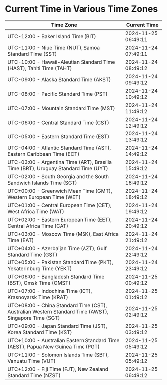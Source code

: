 # Current Time in Various Time Zones

| Time Zone | Current Time |
|-----------|--------------|
| UTC-12:00 - Baker Island Time (BIT) | 2024-11-25 06:49:11 |
| UTC-11:00 - Niue Time (NUT), Samoa Standard Time (SST) | 2024-11-24 07:49:11 |
| UTC-10:00 - Hawaii-Aleutian Standard Time (HAST), Tahiti Time (TAHT) | 2024-11-24 08:49:12 |
| UTC-09:00 - Alaska Standard Time (AKST) | 2024-11-24 09:49:12 |
| UTC-08:00 - Pacific Standard Time (PST) | 2024-11-24 10:49:12 |
| UTC-07:00 - Mountain Standard Time (MST) | 2024-11-24 11:49:12 |
| UTC-06:00 - Central Standard Time (CST) | 2024-11-24 12:49:12 |
| UTC-05:00 - Eastern Standard Time (EST) | 2024-11-24 13:49:12 |
| UTC-04:00 - Atlantic Standard Time (AST), Eastern Caribbean Time (ECT) | 2024-11-24 14:49:12 |
| UTC-03:00 - Argentina Time (ART), Brasília Time (BRT), Uruguay Standard Time (UYT) | 2024-11-24 15:49:12 |
| UTC-02:00 - South Georgia and the South Sandwich Islands Time (SGT) | 2024-11-24 16:49:12 |
| UTC±00:00 - Greenwich Mean Time (GMT), Western European Time (WET) | 2024-11-24 18:49:12 |
| UTC+01:00 - Central European Time (CET), West Africa Time (WAT) | 2024-11-24 19:49:12 |
| UTC+02:00 - Eastern European Time (EET), Central Africa Time (CAT) | 2024-11-24 20:49:12 |
| UTC+03:00 - Moscow Time (MSK), East Africa Time (EAT) | 2024-11-24 21:49:12 |
| UTC+04:00 - Azerbaijan Time (AZT), Gulf Standard Time (GST) | 2024-11-24 22:49:12 |
| UTC+05:00 - Pakistan Standard Time (PKT), Yekaterinburg Time (YEKT) | 2024-11-24 23:49:12 |
| UTC+06:00 - Bangladesh Standard Time (BST), Omsk Time (OMST) | 2024-11-25 00:49:12 |
| UTC+07:00 - Indochina Time (ICT), Krasnoyarsk Time (KRAT) | 2024-11-25 01:49:12 |
| UTC+08:00 - China Standard Time (CST), Australian Western Standard Time (AWST), Singapore Time (SGT) | 2024-11-25 02:49:12 |
| UTC+09:00 - Japan Standard Time (JST), Korea Standard Time (KST) | 2024-11-25 03:49:12 |
| UTC+10:00 - Australian Eastern Standard Time (AEST), Papua New Guinea Time (PGT) | 2024-11-25 05:49:12 |
| UTC+11:00 - Solomon Islands Time (SBT), Vanuatu Time (VUT) | 2024-11-25 05:49:12 |
| UTC+12:00 - Fiji Time (FJT), New Zealand Standard Time (NZST) | 2024-11-25 06:49:12 |
